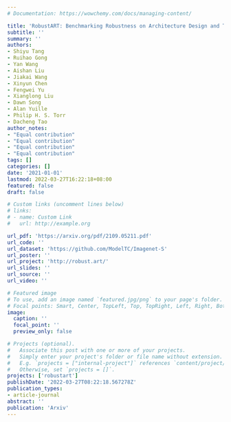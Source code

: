 ```yaml
---
# Documentation: https://wowchemy.com/docs/managing-content/

title: 'RobustART: Benchmarking Robustness on Architecture Design and Training Techniques'
subtitle: ''
summary: ''
authors:
- Shiyu Tang
- Ruihao Gong
- Yan Wang
- Aishan Liu
- Jiakai Wang
- Xinyun Chen
- Fengwei Yu
- Xianglong Liu
- Dawn Song
- Alan Yuille
- Philip H. S. Torr
- Dacheng Tao
author_notes:
- "Equal contribution"
- "Equal contribution"
- "Equal contribution"
- "Equal contribution"
tags: []
categories: []
date: '2021-01-01'
lastmod: 2022-03-27T16:22:18+08:00
featured: false
draft: false

# Custom links (uncomment lines below)
# links:
# - name: Custom Link
#   url: http://example.org

url_pdf: 'https://arxiv.org/pdf/2109.05211.pdf'
url_code: ''
url_dataset: 'https://github.com/ModelTC/Imagenet-S'
url_poster: ''
url_project: 'http://robust.art/'
url_slides: ''
url_source: ''
url_video: ''

# Featured image
# To use, add an image named `featured.jpg/png` to your page's folder.
# Focal points: Smart, Center, TopLeft, Top, TopRight, Left, Right, BottomLeft, Bottom, BottomRight.
image:
  caption: ''
  focal_point: ''
  preview_only: false

# Projects (optional).
#   Associate this post with one or more of your projects.
#   Simply enter your project's folder or file name without extension.
#   E.g. `projects = ["internal-project"]` references `content/project/deep-learning/index.md`.
#   Otherwise, set `projects = []`.
projects: ['robustart']
publishDate: '2022-03-27T08:22:18.567278Z'
publication_types:
- article-journal
abstract: ''
publication: 'Arxiv'
---
```

